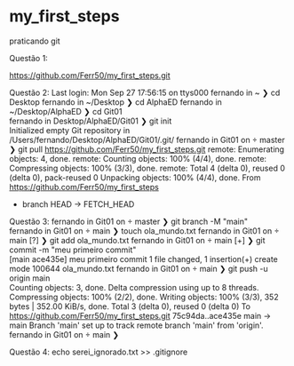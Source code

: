 # my_first_steps
praticando git

Questão 1:

https://github.com/Ferr50/my_first_steps.git


Questão 2:
Last login: Mon Sep 27 17:56:15 on ttys000
fernando in ~ 
❯ cd Desktop 
fernando in ~/Desktop 
❯ cd AlphaED 
fernando in ~/Desktop/AlphaED 
❯ cd Git01  
fernando in Desktop/AlphaED/Git01 
❯ git init               
Initialized empty Git repository in /Users/fernando/Desktop/AlphaED/Git01/.git/
fernando in Git01 on  master 
❯ git pull https://github.com/Ferr50/my_first_steps.git
remote: Enumerating objects: 4, done.
remote: Counting objects: 100% (4/4), done.
remote: Compressing objects: 100% (3/3), done.
remote: Total 4 (delta 0), reused 0 (delta 0), pack-reused 0
Unpacking objects: 100% (4/4), done.
From https://github.com/Ferr50/my_first_steps
 * branch            HEAD       -> FETCH_HEAD


 Questão 3:
 fernando in Git01 on  master 
❯ git branch -M "main"                                              
fernando in Git01 on  main 
❯ touch ola_mundo.txt
fernando in Git01 on  main [?] 
❯ git add ola_mundo.txt
fernando in Git01 on  main [+] 
❯ git commit -m "meu primeiro commit"                   
[main ace435e] meu primeiro commit
 1 file changed, 1 insertion(+)
 create mode 100644 ola_mundo.txt
fernando in Git01 on  main 
❯ git push -u origin main                              
Counting objects: 3, done.
Delta compression using up to 8 threads.
Compressing objects: 100% (2/2), done.
Writing objects: 100% (3/3), 352 bytes | 352.00 KiB/s, done.
Total 3 (delta 0), reused 0 (delta 0)
To https://github.com/Ferr50/my_first_steps.git
   75c94da..ace435e  main -> main
Branch 'main' set up to track remote branch 'main' from 'origin'.
fernando in Git01 on  main 
❯ 


Questão 4:
echo serei_ignorado.txt >> .gitignore